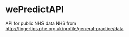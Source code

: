 wePredictAPI
============

API for public NHS data NHS from http://fingertips.phe.org.uk/profile/general-practice/data



